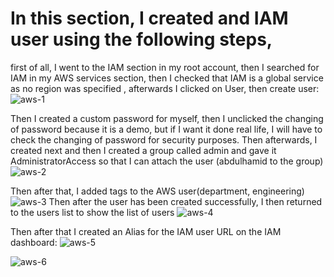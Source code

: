# In this section, I created and IAM user using the following steps,

first of all, I went to the IAM section in my root account, then I searched for IAM in my AWS services section, then I checked that IAM is a global service as no region was specified
, afterwards I clicked on User, then create user:
![aws-1](https://github.com/Ham12-3/AWS_hands_on/assets/93613316/649d851e-74f6-4bb0-8fcf-3752b0497be2)

Then I created a custom password for myself, then I unclicked the changing of password because it is a demo, but if I want it done real life, I will have to check the changing of password for security purposes.
Then afterwards, I created next and then I created a group called admin and gave it AdministratorAccess so that I can attach the user (abdulhamid to the group)
![aws-2](https://github.com/Ham12-3/AWS_hands_on/assets/93613316/e68db637-5d7a-41f7-af87-64230fb7f617)


Then after that, I added tags to the AWS user(department, engineering)
![aws-3](https://github.com/Ham12-3/AWS_hands_on/assets/93613316/9c797251-2702-4bdf-b11e-891d900739ab)
Then after the user has been created successfully, I then returned to the users list to show the list of users
![aws-4](https://github.com/Ham12-3/AWS_hands_on/assets/93613316/2249f4ed-272f-4c13-baae-40ec13b8017c)

Then after that I created an Alias for the IAM user URL on the IAM dashboard:
![aws-5](https://github.com/Ham12-3/AWS_hands_on/assets/93613316/e1b3150f-b39c-493d-a0a1-83929e64eb83)


![aws-6](https://github.com/Ham12-3/AWS_hands_on/assets/93613316/912b5d24-a1f2-4114-9694-71a32804a078)






